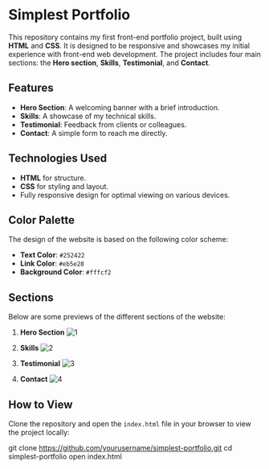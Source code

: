 # Simplest Portfolio

This repository contains my first front-end portfolio project, built using **HTML** and **CSS**. It is designed to be responsive and showcases my initial experience with front-end web development. The project includes four main sections: the **Hero section**, **Skills**, **Testimonial**, and **Contact**.

## Features
- **Hero Section**: A welcoming banner with a brief introduction.
- **Skills**: A showcase of my technical skills.
- **Testimonial**: Feedback from clients or colleagues.
- **Contact**: A simple form to reach me directly.

## Technologies Used
- **HTML** for structure.
- **CSS** for styling and layout.
- Fully responsive design for optimal viewing on various devices.

## Color Palette
The design of the website is based on the following color scheme:
- **Text Color**: `#252422`
- **Link Color**: `#eb5e28`
- **Background Color**: `#fffcf2`

## Sections
Below are some previews of the different sections of the website:

1. **Hero Section**
   ![1](https://github.com/user-attachments/assets/145e560a-425d-4ec6-bcea-3f5430515536)

2. **Skills**
   ![2](https://github.com/user-attachments/assets/c96d8234-daeb-4e0d-93fe-a751bd1a3610)

3. **Testimonial**
   ![3](https://github.com/user-attachments/assets/ec0dc66a-466b-4d85-a400-0c8bffaf044c)

4. **Contact**
   ![4](https://github.com/user-attachments/assets/ab577ecd-ff4f-40be-95ef-945fa5f3b921)

## How to View
Clone the repository and open the `index.html` file in your browser to view the project locally:

git clone https://github.com/yourusername/simplest-portfolio.git
cd simplest-portfolio
open index.html
